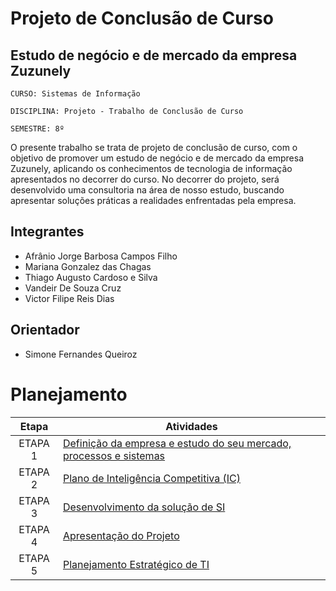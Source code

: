 # Projeto de Conclusão de Curso

## Estudo de negócio e de mercado da empresa Zuzunely 

`CURSO: Sistemas de Informação`

`DISCIPLINA: Projeto - Trabalho de Conclusão de Curso`

`SEMESTRE: 8º`

O presente trabalho se trata de projeto de conclusão de curso, com o objetivo de promover um estudo de negócio e de mercado da empresa Zuzunely, aplicando os conhecimentos de tecnologia de informação apresentados no decorrer do curso. No decorrer do projeto, será desenvolvido uma consultoria na área de nosso estudo, buscando apresentar soluções práticas a realidades enfrentadas pela empresa. 

## Integrantes

* Afrânio Jorge Barbosa Campos Filho 
* Mariana Gonzalez das Chagas 
* Thiago Augusto Cardoso e Silva 
* Vandeir De Souza Cruz 
* Victor Filipe Reis Dias 



## Orientador

* Simone Fernandes Queiroz

# Planejamento

| Etapa         | Atividades |
|  :----:   | ----------- |
| ETAPA 1         |[Definição da empresa e estudo do seu mercado, processos e sistemas](docs/Definicao-da-empresa-e-estudo-do-seu-mercado-processos-e-sistemas.md) <br> |
| ETAPA 2         |[Plano de Inteligência Competitiva (IC)](docs/Plano-de-Inteligencia-Competitiva.md) <br> |
| ETAPA 3         |[Desenvolvimento da solução de SI](docs/Desenvolvimento-da-solucao-de-SI.md) |
| ETAPA 4        |[Apresentação do Projeto](docs/Apresentacao-do-Projeto.md) <br>  |
| ETAPA 5        |[Planejamento Estratégico de TI](docs/Planejamento-Estrategico-de-TI.md) <br>  |

